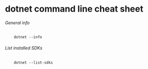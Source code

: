 # dotnet command line cheat sheet

###### General info
```
    dotnet --info
```

###### List installed SDKs
```
    dotnet --list-sdks
```
